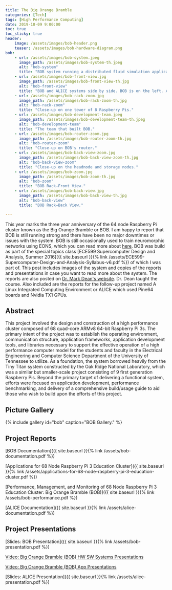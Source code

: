 ```yaml
---
title: The Big Orange Bramble
categories: [Tech]
tags: [High Performance Computing]
date: 2019-10-09 9:00:00
toc: true
toc_sticky: true
header:
    image: /assets/images/bob-header.png
    teaser: /assets/images/bob-hardware-diagram.png
bob:
    - url: /assets/images/bob-system.jpeg
      image_path: /assets/images/bob-system-th.jpeg
      alt: "bob-system"
      title: "BOB system running a distributed fluid simulation application."
    - url: /assets/images/bob-front-view.jpg
      image_path: /assets/images/bob-front-view-th.jpg
      alt: "bob-front-view"
      title: "BOB and ALICE systems side by side. BOB is on the left. ALICE is on the right."
    - url: /assets/images/bob-rack-zoom.jpg
      image_path: /assets/images/bob-rack-zoom-th.jpg
      alt: "bob-rack-zoom"
      title: "Close-up on one tower of 8 Raspberry Pis."
    - url: /assets/images/bob-development-team.jpeg
      image_path: /assets/images/bob-development-team-th.jpeg
      alt: "bob-development-team"
      title: "The team that built BOB."
    - url: /assets/images/bob-router-zoom.jpg
      image_path: /assets/images/bob-router-zoom-th.jpg
      alt: "bob-router-zoom"
      title: "Close-up on BOB's router."
    - url: /assets/images/bob-back-view-zoom.jpg
      image_path: /assets/images/bob-back-view-zoom-th.jpg
      alt: "bob-back-view-zoom"
      title: "Close-up on the headnode and storage nodes."
    - url: /assets/images/bob-zoom.jpg
      image_path: /assets/images/bob-zoom-th.jpg
      alt: "bob-zoom"
      title: "BOB Rack—Front View."
    - url: /assets/images/bob-back-view.jpg
      image_path: /assets/images/bob-back-view-th.jpg
      alt: "bob-back-view"
      title: "BOB Rack—Back View."

---
```

This year marks the three year anniversary of the 64 node Raspberry Pi cluster known as the Big Orange Bramble or BOB.
I am happy to report that BOB is still running strong and there have been no major downtimes or issues with the system.
BOB is still occasionally used to train neuromorphic networks using EONS, which you can read more about [here](http://neuromorphic.eecs.utk.edu/raw/files/publications/2018-Plank-Framework.pdf).
BOB was build as part of the special topics class [ECE599 Supercomputer Design and Analysis, Summer 2016]({{ site.baseurl }}{% link /assets/ECE599-Supercomputer-Design-and-Analysis-Syllabus-v6.pdf %}) of which I was part of.
This post includes images of the system and copies of the reports and presentations in case you want to read more about the system.
The reports are also posted on [Dr. Mark Dean's website](http://web.eecs.utk.edu/~markdean/).
Dr. Dean taught the course.
Also included are the reports for the follow-up project named A Linux Integrated Computing Environment or ALICE which used Pine64 boards and Nvidia TX1 GPUs.

## Abstract

This project involved the design and construction of a high performance cluster composed of 68 quad-core ARMv8 64-bit Raspberry Pi 3s.
The primary intent of the project was to establish the operating environment, communication structure, application frameworks, application development tools, and libraries necessary to support the effective operation of a high performance computer model for the students and faculty in the Electrical Engineering and Computer Science Department of the University of Tennessee to utilize.
As a foundation, the system borrowed heavily from the Tiny Titan system constructed by the Oak Ridge National Laboratory, which was a similar but smaller-scale project consisting of 9 first generation Raspberry Pis.
Beyond the primary target of delivering a functional system, efforts were focused on application development, performance benchmarking, and delivery of a comprehensive build/usage guide to aid those who wish to build upon the efforts of this project.

## Picture Gallery
{% include gallery id="bob" caption="BOB Gallery." %}

## Project Reports
[BOB Documentation]({{ site.baseurl }}{% link /assets/bob-documentation.pdf %})

[Applications for 68 Node Raspberry Pi 3 Education Cluster]({{ site.baseurl }}{% link /assets/applications-for-68-node-raspberry-pi-3-education-cluster.pdf %})

[Performance, Management, and Monitoring of 68 Node Raspberry Pi 3 Education Cluster: Big Orange Bramble (BOB)]({{ site.baseurl }}{% link /assets/bob-performance.pdf %})

[ALICE Documentation]({{ site.baseurl }}{% link /assets/alice-documentation.pdf %})

## Project Presentations
[Slides: BOB Presentation]({{ site.baseurl }}{% link /assets/bob-presentation.pdf %})

[Video: Big Orange Bramble (BOB) HW SW Systems Presentations](https://www.youtube.com/watch?v=l71lbh8Lz0U)

[Video: Big Orange Bramble (BOB) App Presentations](https://www.youtube.com/watch?v=gnGCjMEXjdo)

[Slides: ALICE Presentation]({{ site.baseurl }}{% link /assets/alice-presentation.pdf %})
